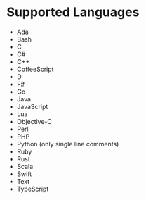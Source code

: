 # Supported Languages

- Ada
- Bash
- C
- C#
- C++
- CoffeeScript
- D
- F#
- Go
- Java
- JavaScript
- Lua
- Objective-C
- Perl
- PHP
- Python (only single line comments)
- Ruby
- Rust
- Scala
- Swift
- Text
- TypeScript